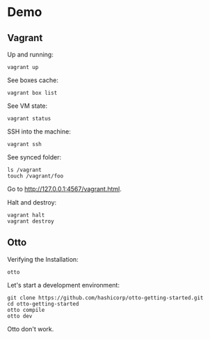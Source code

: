 # Demo

Vagrant
-------

Up and running:

    vagrant up

See boxes cache:

    vagrant box list

See VM state:

    vagrant status

SSH into the machine:

    vagrant ssh

See synced folder:

    ls /vagrant
    touch /vagrant/foo

Go to http://127.0.0.1:4567/vagrant.html.

Halt and destroy:

    vagrant halt
    vagrant destroy

Otto
----

Verifying the Installation:

    otto

Let's start a development environment:

    git clone https://github.com/hashicorp/otto-getting-started.git
    cd otto-getting-started
    otto compile
    otto dev

Otto don't work.
